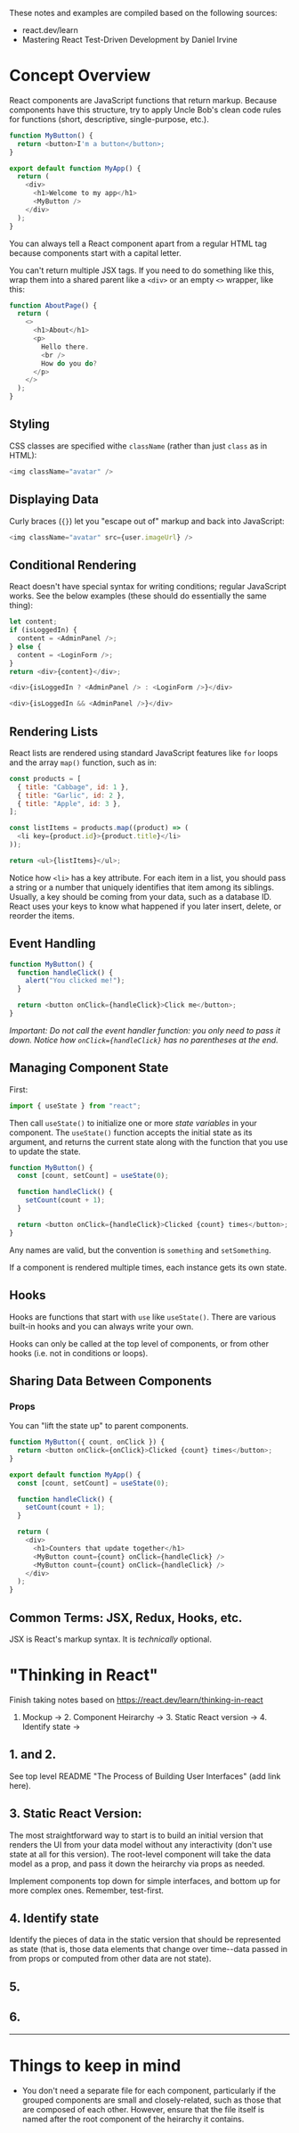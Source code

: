 These notes and examples are compiled based on the following sources:

- react.dev/learn
- Mastering React Test-Driven Development by Daniel Irvine

# Concept Overview

React components are JavaScript functions that return markup. Because components have this structure, try to apply Uncle Bob's clean code rules for functions (short, descriptive, single-purpose, etc.).

```js
function MyButton() {
  return <button>I'm a button</button>;
}

export default function MyApp() {
  return (
    <div>
      <h1>Welcome to my app</h1>
      <MyButton />
    </div>
  );
}
```

You can always tell a React component apart from a regular HTML tag because components start with a capital letter.

You can't return multiple JSX tags. If you need to do something like this, wrap them into a shared parent like a `<div>` or an empty `<>` wrapper, like this:

```js
function AboutPage() {
  return (
    <>
      <h1>About</h1>
      <p>
        Hello there.
        <br />
        How do you do?
      </p>
    </>
  );
}
```

## Styling

CSS classes are specified withe `className` (rather than just `class` as in HTML):

```js
<img className="avatar" />
```

## Displaying Data

Curly braces (`{}`) let you "escape out of" markup and back into JavaScript:

```js
<img className="avatar" src={user.imageUrl} />
```

## Conditional Rendering

React doesn't have special syntax for writing conditions; regular JavaScript works. See the below examples (these should do essentially the same thing):

```js
let content;
if (isLoggedIn) {
  content = <AdminPanel />;
} else {
  content = <LoginForm />;
}
return <div>{content}</div>;
```

```js
<div>{isLoggedIn ? <AdminPanel /> : <LoginForm />}</div>
```

```js
<div>{isLoggedIn && <AdminPanel />}</div>
```

## Rendering Lists

React lists are rendered using standard JavaScript features like `for` loops and the array `map()` function, such as in:

```js
const products = [
  { title: "Cabbage", id: 1 },
  { title: "Garlic", id: 2 },
  { title: "Apple", id: 3 },
];

const listItems = products.map((product) => (
  <li key={product.id}>{product.title}</li>
));

return <ul>{listItems}</ul>;
```

Notice how `<li>` has a key attribute. For each item in a list, you should pass a string or a number that uniquely identifies that item among its siblings. Usually, a key should be coming from your data, such as a database ID. React uses your keys to know what happened if you later insert, delete, or reorder the items.

## Event Handling

```js
function MyButton() {
  function handleClick() {
    alert("You clicked me!");
  }

  return <button onClick={handleClick}>Click me</button>;
}
```

_Important: Do not call the event handler function: you only need to pass it down. Notice how `onClick={handleClick}` has no parentheses at the end._

## Managing Component State

First:

```js
import { useState } from "react";
```

Then call `useState()` to initialize one or more _state variables_ in your component. The `useState()` function accepts the initial state as its argument, and returns the current state along with the function that you use to update the state.

```js
function MyButton() {
  const [count, setCount] = useState(0);

  function handleClick() {
    setCount(count + 1);
  }

  return <button onClick={handleClick}>Clicked {count} times</button>;
}
```

Any names are valid, but the convention is `something` and `setSomething`.

If a component is rendered multiple times, each instance gets its own state.

## Hooks

Hooks are functions that start with `use` like `useState()`. There are various built-in hooks and you can always write your own.

Hooks can only be called at the top level of components, or from other hooks (i.e. not in conditions or loops).

## Sharing Data Between Components

### Props

You can "lift the state up" to parent components.

```js
function MyButton({ count, onClick }) {
  return <button onClick={onClick}>Clicked {count} times</button>;
}

export default function MyApp() {
  const [count, setCount] = useState(0);

  function handleClick() {
    setCount(count + 1);
  }

  return (
    <div>
      <h1>Counters that update together</h1>
      <MyButton count={count} onClick={handleClick} />
      <MyButton count={count} onClick={handleClick} />
    </div>
  );
}
```

## Common Terms: JSX, Redux, Hooks, etc.

JSX is React's markup syntax. It is _technically_ optional.

# "Thinking in React"

Finish taking notes based on https://react.dev/learn/thinking-in-react

1. Mockup -> 2. Component Heirarchy -> 3. Static React version -> 4. Identify state ->

## 1. and 2.

See top level README "The Process of Building User Interfaces" (add link here).

## 3. Static React Version:

The most straightforward way to start is to build an initial version that renders the UI from your data model without any interactivity (don't use state at all for this version). The root-level component will take the data model as a prop, and pass it down the heirarchy via props as needed.

Implement components top down for simple interfaces, and bottom up for more complex ones. Remember, test-first.

## 4. Identify state

Identify the pieces of data in the static version that should be represented as state (that is, those data elements that change over time--data passed in from props or computed from other data are not state).

## 5.

## 6.

---

# Things to keep in mind

- You don't need a separate file for each component, particularly if the grouped components are small and closely-related, such as those that are composed of each other. However, ensure that the file itself is named after the root component of the heirarchy it contains.
